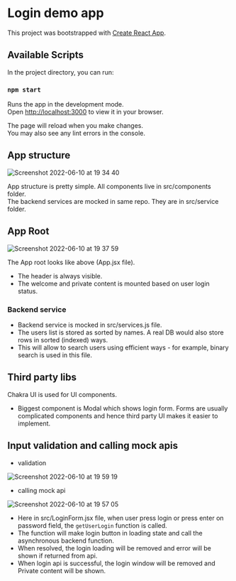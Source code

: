 # Login demo app 

This project was bootstrapped with [Create React App](https://github.com/facebook/create-react-app).

## Available Scripts

In the project directory, you can run:

### `npm start`

Runs the app in the development mode.\
Open [http://localhost:3000](http://localhost:3000) to view it in your browser.

The page will reload when you make changes.\
You may also see any lint errors in the console.

## App structure

![Screenshot 2022-06-10 at 19 34 40](https://user-images.githubusercontent.com/36533806/173120692-f7f0b2b2-29fd-4152-bb82-e0446962701f.png)

App structure is pretty simple. All components live in src/components folder.\
The backend services are mocked in same repo. They are in src/service folder.

## App Root

![Screenshot 2022-06-10 at 19 37 59](https://user-images.githubusercontent.com/36533806/173121162-5cacefd2-f0a9-449a-bc2a-5852a04d358c.png)

The App root looks like above (App.jsx file).
 - The header is always visible.
 - The welcome and private content is mounted based on user login status.

### Backend service

- Backend service is mocked in src/services.js file.
- The users list is stored as sorted by names. A real DB would also store rows in sorted (indexed) ways.
- This will allow to search users using efficient ways - for example, binary search is used in this file.

## Third party libs

Chakra UI is used for UI components.
- Biggest component is Modal which shows login form. Forms are usually complicated components and hence third party UI makes it easier to implement.

## Input validation and calling mock apis

- validation

![Screenshot 2022-06-10 at 19 59 19](https://user-images.githubusercontent.com/36533806/173124442-c3eecfd0-0ed1-476e-885b-22c064dd8896.png)


- calling mock api

![Screenshot 2022-06-10 at 19 57 05](https://user-images.githubusercontent.com/36533806/173124185-b3aa4cd4-4464-4cdb-978c-9629395167ff.png)


- Here in src/LoginForm.jsx file, when user press login or press enter on password field, the `getUserLogin` function is called.
- The function will make login button in loading state and call the asynchronous backend function.
- When resolved, the login loading will be removed and error will be shown if returned from api.
- When login api is successful, the login window will be removed and Private content will be shown.
